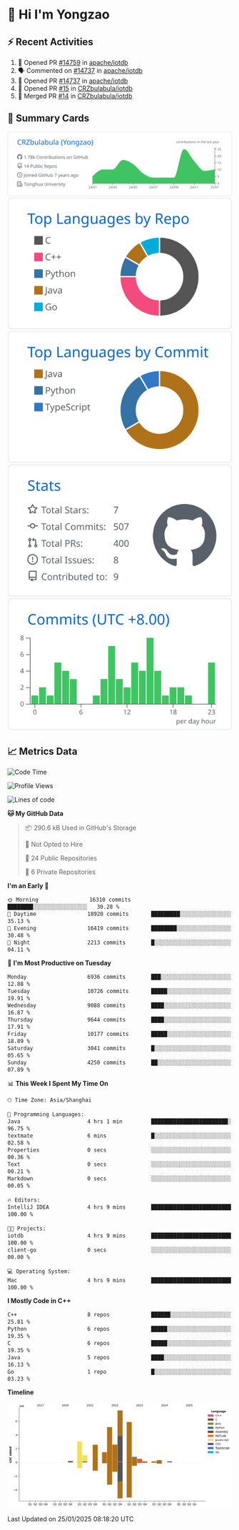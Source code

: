 # 👋 Hi I'm Yongzao

## ⚡ Recent Activities
<!--START_SECTION:activity-->
1. 💪 Opened PR [#14759](https://github.com/apache/iotdb/pull/14759) in [apache/iotdb](https://github.com/apache/iotdb)
2. 🗣 Commented on [#14737](https://github.com/apache/iotdb/pull/14737#issuecomment-2606632528) in [apache/iotdb](https://github.com/apache/iotdb)
3. 💪 Opened PR [#14737](https://github.com/apache/iotdb/pull/14737) in [apache/iotdb](https://github.com/apache/iotdb)
4. 💪 Opened PR [#15](https://github.com/CRZbulabula/iotdb/pull/15) in [CRZbulabula/iotdb](https://github.com/CRZbulabula/iotdb)
5. 🎉 Merged PR [#14](https://github.com/CRZbulabula/iotdb/pull/14) in [CRZbulabula/iotdb](https://github.com/CRZbulabula/iotdb)
<!--END_SECTION:activity-->

## 🎑 Summary Cards

[![](https://raw.githubusercontent.com/CRZbulabula/CRZbulabula/main/profile-summary-card-output/github/0-profile-details.svg)](https://github.com/vn7n24fzkq/github-profile-summary-cards)
[![](https://raw.githubusercontent.com/CRZbulabula/CRZbulabula/main/profile-summary-card-output/github/1-repos-per-language.svg)](https://github.com/vn7n24fzkq/github-profile-summary-cards) [![](https://raw.githubusercontent.com/CRZbulabula/CRZbulabula/main/profile-summary-card-output/github/2-most-commit-language.svg)](https://github.com/vn7n24fzkq/github-profile-summary-cards)
[![](https://raw.githubusercontent.com/CRZbulabula/CRZbulabula/main/profile-summary-card-output/github/3-stats.svg)](https://github.com/vn7n24fzkq/github-profile-summary-cards) [![](https://raw.githubusercontent.com/CRZbulabula/CRZbulabula/main/profile-summary-card-output/github/4-productive-time.svg)](https://github.com/vn7n24fzkq/github-profile-summary-cards)

## 📈 Metrics Data

<!--START_SECTION:waka-->
![Code Time](http://img.shields.io/badge/Code%20Time-811%20hrs%2057%20mins-blue)

![Profile Views](http://img.shields.io/badge/Profile%20Views-0-blue)

![Lines of code](https://img.shields.io/badge/From%20Hello%20World%20I%27ve%20Written-31.4%20million%20lines%20of%20code-blue)

**🐱 My GitHub Data** 

> 📦 290.6 kB Used in GitHub's Storage 
 > 
> 🚫 Not Opted to Hire
 > 
> 📜 24 Public Repositories 
 > 
> 🔑 6 Private Repositories 
 > 
**I'm an Early 🐤** 

```text
🌞 Morning                16310 commits       ████████░░░░░░░░░░░░░░░░░   30.28 % 
🌆 Daytime                18920 commits       █████████░░░░░░░░░░░░░░░░   35.13 % 
🌃 Evening                16419 commits       ████████░░░░░░░░░░░░░░░░░   30.48 % 
🌙 Night                  2213 commits        █░░░░░░░░░░░░░░░░░░░░░░░░   04.11 % 
```
📅 **I'm Most Productive on Tuesday** 

```text
Monday                   6936 commits        ███░░░░░░░░░░░░░░░░░░░░░░   12.88 % 
Tuesday                  10726 commits       █████░░░░░░░░░░░░░░░░░░░░   19.91 % 
Wednesday                9088 commits        ████░░░░░░░░░░░░░░░░░░░░░   16.87 % 
Thursday                 9644 commits        ████░░░░░░░░░░░░░░░░░░░░░   17.91 % 
Friday                   10177 commits       █████░░░░░░░░░░░░░░░░░░░░   18.89 % 
Saturday                 3041 commits        █░░░░░░░░░░░░░░░░░░░░░░░░   05.65 % 
Sunday                   4250 commits        ██░░░░░░░░░░░░░░░░░░░░░░░   07.89 % 
```


📊 **This Week I Spent My Time On** 

```text
🕑︎ Time Zone: Asia/Shanghai

💬 Programming Languages: 
Java                     4 hrs 1 min         ████████████████████████░   96.75 % 
textmate                 6 mins              █░░░░░░░░░░░░░░░░░░░░░░░░   02.58 % 
Properties               0 secs              ░░░░░░░░░░░░░░░░░░░░░░░░░   00.36 % 
Text                     0 secs              ░░░░░░░░░░░░░░░░░░░░░░░░░   00.21 % 
Markdown                 0 secs              ░░░░░░░░░░░░░░░░░░░░░░░░░   00.05 % 

🔥 Editors: 
IntelliJ IDEA            4 hrs 9 mins        █████████████████████████   100.00 % 

🐱‍💻 Projects: 
iotdb                    4 hrs 9 mins        █████████████████████████   100.00 % 
client-go                0 secs              ░░░░░░░░░░░░░░░░░░░░░░░░░   00.00 % 

💻 Operating System: 
Mac                      4 hrs 9 mins        █████████████████████████   100.00 % 
```

**I Mostly Code in C++** 

```text
C++                      8 repos             ██████░░░░░░░░░░░░░░░░░░░   25.81 % 
Python                   6 repos             █████░░░░░░░░░░░░░░░░░░░░   19.35 % 
C                        6 repos             █████░░░░░░░░░░░░░░░░░░░░   19.35 % 
Java                     5 repos             ████░░░░░░░░░░░░░░░░░░░░░   16.13 % 
Go                       1 repo              █░░░░░░░░░░░░░░░░░░░░░░░░   03.23 % 
```



**Timeline**

![Lines of Code chart](https://raw.githubusercontent.com/CRZbulabula/CRZbulabula/main/assets/bar_graph.png)


 Last Updated on 25/01/2025 08:18:20 UTC
<!--END_SECTION:waka-->


